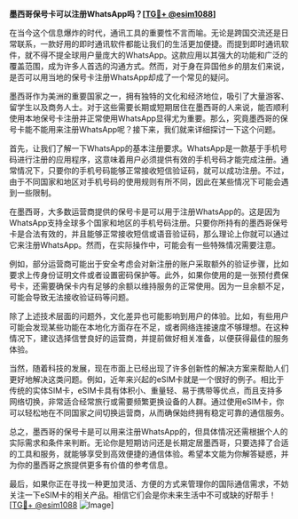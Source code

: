 **墨西哥保号卡可以注册WhatsApp吗？[[TG💪+ @esim1088](https://t.me/s/esim1088)]**

在当今这个信息爆炸的时代，通讯工具的重要性不言而喻。无论是跨国交流还是日常联系，一款好用的即时通讯软件都能让我们的生活更加便捷。而提到即时通讯软件，就不得不提全球用户量庞大的WhatsApp。这款应用以其强大的功能和广泛的覆盖范围，成为许多人首选的沟通方式。然而，对于身在异国他乡的朋友们来说，是否可以用当地的保号卡注册WhatsApp却成了一个常见的疑问。

墨西哥作为美洲的重要国家之一，拥有独特的文化和经济地位，吸引了大量游客、留学生以及商务人士。对于这些需要长期或短期居住在墨西哥的人来说，能否顺利使用本地保号卡注册并正常使用WhatsApp显得尤为重要。那么，究竟墨西哥的保号卡能不能用来注册WhatsApp呢？接下来，我们就来详细探讨一下这个问题。

首先，让我们了解一下WhatsApp的基本注册要求。WhatsApp是一款基于手机号码进行注册的应用程序，这意味着用户必须提供有效的手机号码才能完成注册。通常情况下，只要你的手机号码能够正常接收短信验证码，就可以成功注册。不过，由于不同国家和地区对手机号码的使用规则有所不同，因此在某些情况下可能会遇到一些限制。

在墨西哥，大多数运营商提供的保号卡是可以用于注册WhatsApp的。这是因为WhatsApp支持全球多个国家和地区的手机号码注册。只要你所持有的墨西哥保号卡是合法有效的，并且能够正常接收短信或语音验证码，那么理论上你就可以通过它来注册WhatsApp。然而，在实际操作中，可能会有一些特殊情况需要注意。

例如，部分运营商可能出于安全考虑会对新注册的账户采取额外的验证步骤，比如要求上传身份证明文件或者设置密码保护等。此外，如果你使用的是一张预付费保号卡，还需要确保卡内有足够的余额以维持服务的正常使用。因为一旦余额不足，可能会导致无法接收验证码等问题。

除了上述技术层面的问题外，文化差异也可能影响到用户的体验。比如，有些用户可能会发现某些功能在本地化方面存在不足，或者网络连接速度不够理想。在这种情况下，建议选择信誉良好的运营商，并提前做好相关准备，以便获得最佳的服务体验。

当然，随着科技的发展，现在市面上已经出现了许多创新性的解决方案来帮助人们更好地解决这类问题。例如，近年来兴起的eSIM卡就是一个很好的例子。相比于传统的实体SIM卡，eSIM卡具有体积小、重量轻、易于携带等优点，而且支持多网络切换，非常适合经常旅行或需要频繁更换设备的人群。通过使用eSIM卡，你可以轻松地在不同国家之间切换运营商，从而确保始终拥有稳定可靠的通信服务。

总之，墨西哥的保号卡是可以用来注册WhatsApp的，但具体情况还需根据个人的实际需求和条件来判断。无论你是短期访问还是长期定居墨西哥，只要选择了合适的工具和服务，就能够享受到高效便捷的通信体验。希望本文能为你解答疑惑，并为你的墨西哥之旅提供更多有价值的参考信息。

最后，如果你正在寻找一种更加灵活、方便的方式来管理你的国际通信需求，不妨关注一下eSIM卡的相关产品。相信它们会是你未来生活中不可或缺的好帮手！[[TG💪+ @esim1088](https://t.me/s/esim1088) ![Image](https://i.postimg.cc/4NQfJmqS/Snipaste-2025-05-13-00-14-12.png)]